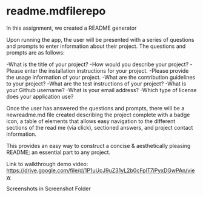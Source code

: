 # readme.mdfilerepo

In this assignment, we created a README generator

Upon running the app, the user will be presented with a series of questions and prompts to enter information about their project.  The questions and prompts are as follows:

-What is the title of your project?
-How would you describe your project?
-Please enter the installation instructions for your project.
-Please provide the usage information of your project.
-What are the contribution guidelines to your project?
-What are the test instructions of your project?
-What is your Github username?
-What is your email address?
-Which type of license does your application use?

Once the user has answered the questions and prompts, there will be a newreadme.md file created describing the project complete with a badge icon, a table of elements that allows easy navigation to the different sections of the read me (via click), sectioned answers, and project contact information. 

This provides an easy way to construct a concise & aesthetically pleasing README; an essential part to any project. 

Link to walkthrough demo video: https://drive.google.com/file/d/1P1uUcJ9uZ31yL2b0cFplT7iPyxDGwPAn/view

Screenshots in Screenshot Folder 